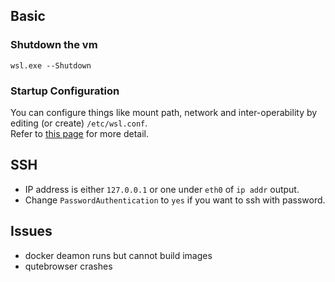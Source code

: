 ## Basic
### Shutdown the vm
`wsl.exe --Shutdown`

### Startup Configuration
You can configure things like mount path, network and inter-operability by  
editing (or create) `/etc/wsl.conf`.  
Refer to [this page](https://docs.microsoft.com/en-us/windows/wsl/wsl-config#set-wsl-launch-settings) for more detail.

## SSH
- IP address is either `127.0.0.1` or one under `eth0` of `ip addr` output.
- Change `PasswordAuthentication` to `yes` if you want to ssh with password.

## Issues
- docker deamon runs but cannot build images
- qutebrowser crashes
